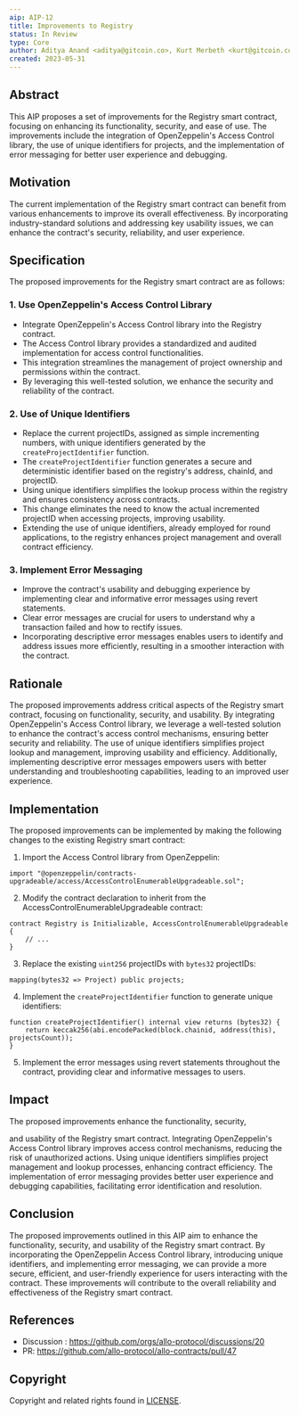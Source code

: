 ```yaml
---
aip: AIP-12
title: Improvements to Registry
status: In Review
type: Core
author: Aditya Anand <aditya@gitcoin.co>, Kurt Merbeth <kurt@gitcoin.co>
created: 2023-05-31
---
```



## Abstract
This AIP proposes a set of improvements for the Registry smart contract, focusing on enhancing its functionality, security, and ease of use. The improvements include the integration of OpenZeppelin's Access Control library, the use of unique identifiers for projects, and the implementation of error messaging for better user experience and debugging.

## Motivation
The current implementation of the Registry smart contract can benefit from various enhancements to improve its overall effectiveness. By incorporating industry-standard solutions and addressing key usability issues, we can enhance the contract's security, reliability, and user experience.

## Specification
The proposed improvements for the Registry smart contract are as follows:

### 1. Use OpenZeppelin's Access Control Library
- Integrate OpenZeppelin's Access Control library into the Registry contract.
- The Access Control library provides a standardized and audited implementation for access control functionalities.
- This integration streamlines the management of project ownership and permissions within the contract.
- By leveraging this well-tested solution, we enhance the security and reliability of the contract.

### 2. Use of Unique Identifiers
- Replace the current projectIDs, assigned as simple incrementing numbers, with unique identifiers generated by the `createProjectIdentifier` function.
- The `createProjectIdentifier` function generates a secure and deterministic identifier based on the registry's address, chainId, and projectID.
- Using unique identifiers simplifies the lookup process within the registry and ensures consistency across contracts.
- This change eliminates the need to know the actual incremented projectID when accessing projects, improving usability.
- Extending the use of unique identifiers, already employed for round applications, to the registry enhances project management and overall contract efficiency.

### 3. Implement Error Messaging
- Improve the contract's usability and debugging experience by implementing clear and informative error messages using revert statements.
- Clear error messages are crucial for users to understand why a transaction failed and how to rectify issues.
- Incorporating descriptive error messages enables users to identify and address issues more efficiently, resulting in a smoother interaction with the contract.

## Rationale
The proposed improvements address critical aspects of the Registry smart contract, focusing on functionality, security, and usability. By integrating OpenZeppelin's Access Control library, we leverage a well-tested solution to enhance the contract's access control mechanisms, ensuring better security and reliability. The use of unique identifiers simplifies project lookup and management, improving usability and efficiency. Additionally, implementing descriptive error messages empowers users with better understanding and troubleshooting capabilities, leading to an improved user experience.

## Implementation
The proposed improvements can be implemented by making the following changes to the existing Registry smart contract:

1. Import the Access Control library from OpenZeppelin:
```solidity
import "@openzeppelin/contracts-upgradeable/access/AccessControlEnumerableUpgradeable.sol";
```

2. Modify the contract declaration to inherit from the AccessControlEnumerableUpgradeable contract:
```solidity
contract Registry is Initializable, AccessControlEnumerableUpgradeable {
    // ...
}
```

3. Replace the existing `uint256` projectIDs with `bytes32` projectIDs:
```solidity
mapping(bytes32 => Project) public projects;
```

4. Implement the `createProjectIdentifier` function to generate unique identifiers:
```solidity
function createProjectIdentifier() internal view returns (bytes32) {
    return keccak256(abi.encodePacked(block.chainid, address(this), projectsCount));
}
```

5. Implement the error messages using revert statements throughout the contract, providing clear and informative messages to users.

## Impact
The proposed improvements enhance the functionality, security,

 and usability of the Registry smart contract. Integrating OpenZeppelin's Access Control library improves access control mechanisms, reducing the risk of unauthorized actions. Using unique identifiers simplifies project management and lookup processes, enhancing contract efficiency. The implementation of error messaging provides better user experience and debugging capabilities, facilitating error identification and resolution.

## Conclusion
The proposed improvements outlined in this AIP aim to enhance the functionality, security, and usability of the Registry smart contract. By incorporating the OpenZeppelin Access Control library, introducing unique identifiers, and implementing error messaging, we can provide a more secure, efficient, and user-friendly experience for users interacting with the contract. These improvements will contribute to the overall reliability and effectiveness of the Registry smart contract.

## References
- Discussion : https://github.com/orgs/allo-protocol/discussions/20
- PR: https://github.com/allo-protocol/allo-contracts/pull/47

## Copyright

Copyright and related rights found in [LICENSE](./LICENSE).
